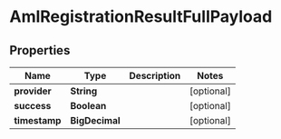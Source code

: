 

# AmlRegistrationResultFullPayload


## Properties

| Name | Type | Description | Notes |
|------------ | ------------- | ------------- | -------------|
|**provider** | **String** |  |  [optional] |
|**success** | **Boolean** |  |  [optional] |
|**timestamp** | **BigDecimal** |  |  [optional] |



